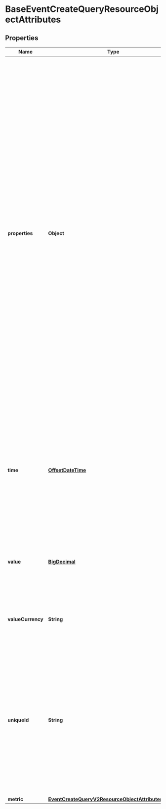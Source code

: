# BaseEventCreateQueryResourceObjectAttributes

## Properties
Name | Type | Description | Notes
------------ | ------------- | ------------- | -------------
**properties** | **Object** | Properties of this event. Any top level property (that are not objects) can be used to create segments. The $extra property is a special property. This records any non-segmentable values that can be referenced later. For example, HTML templates are useful on a segment but are not used to create a segment. There are limits placed onto the size of the data present. This must not exceed 5 MB. This must not exceed 300 event properties. A single string cannot be larger than 100 KB. Each array must not exceed 4000 elements. The properties cannot contain more than 10 nested levels. | 
**time** | [**OffsetDateTime**](OffsetDateTime.md) | When this event occurred. By default, the time the request was received will be used. The time is truncated to the second. The time must be after the year 2000 and can only be up to 1 year in the future. |  [optional]
**value** | [**BigDecimal**](BigDecimal.md) | A numeric, monetary value to associate with this event. For example, the dollar amount of a purchase. |  [optional]
**valueCurrency** | **String** | The ISO 4217 currency code of the value associated with the event. |  [optional]
**uniqueId** | **String** | A unique identifier for an event. If the unique_id is repeated for the same profile and metric, only the first processed event will be recorded. If this is not present, this will use the time to the second. Using the default, this limits only one event per profile per second. |  [optional]
**metric** | [**EventCreateQueryV2ResourceObjectAttributesMetric**](EventCreateQueryV2ResourceObjectAttributesMetric.md) |  | 
